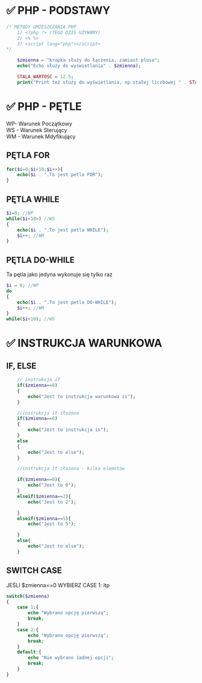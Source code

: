 # ✅ PHP - PODSTAWY

```php
/* METODY UMIESZCZANIA PHP
    1) <?php ?> (TEGO DZIŚ UŻYWAMY)
    2) <% %>
    3) <script lang="php"></script>
*/

    $zmienna = "kropka służy do łączenia, zamiast plusa";
    echo("Echo służy do wyświetlania" . $zmienna);

    STALA_WARTOSC = 12.5;
    print("Print też służy do wyświetlania, np stałej liczbowej " . STALA_WARTOSC );

```

# ✅ PHP - PĘTLE

WP- Warunek Początkowy
\
WS - Warunek Sterujący
\
WM - Warunek Mdyfikujący

## PĘTLA FOR
```php
for($i=0;$i<10;$i++){
    echo($i . ".To jest petla FOR");
}
```
## PĘTLA WHILE
```php
$i=0; //WP
while($i<10>) //WS
{
    echo($i . ".To jest petla WHILE");
    $i++; //WM
}
```

## PĘTLA DO-WHILE
Ta pętla jako jedyna wykonuje się tylko raz
```php
$i = 0; //WP
do
{
    echo($i . ".To jest petla DO-WHILE");
    $i++; //WM
}
while($i<10); //WS


```

# ✅ INSTRUKCJA WARUNKOWA

## IF, ELSE
```PHP
    // instrukcja if
    if($zmienna==0)
    {
        echo("Jest to instrukcja warunkowa is");
    }

    //instrukcja if złożona
    if($zmienna==0)
    {
        echo("Jest to instrukcja is");
    }
    else
    {
        echo("Jest to else");
    }

    //instrukcja if złożona - kilka elemntów

    if($zmienna==0){
        echo("Jest to 0");
    }
    elseif($zmienna==2){
        echo("Jest to 2");

    }
    elseif($zmienna==5){
        echo("Jest to 5");

    }
    else{
        echo("Jest to else");
    }

```


## SWITCH CASE
JEŚLI $zmienna==0 WYBIERZ CASE 1: itp
```php
switch($zmienna)
{
    case 1:{
        echo "Wybrano opcję pierwszą";
        break;
    }
    case 2:{
        echo "Wybrano opcję pierwszą";
        break;
    }
    default:{
        echo "Nie wybrano żadnej opcji";
        break;
    }
}
```